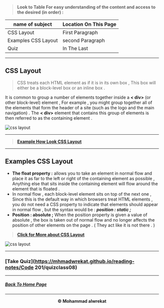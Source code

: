 > **Look to Table For easy understanding of the content and access to the desired (in order) :**

|name of subject      | Location On This Page|
|---------------------|---------------------|
|CSS Layout |First Paragraph|
|Examples CSS Layout|second Paragraph|
|Quiz|In The Last|

---
## CSS Layout
>CSS treats each HTML element as if it is in its own box , This box will either be a block-level box or an inline box .


It is common to group a number of elements together inside a **< div>** (or other block-level) element , For example , you might group together all of the elements that form the header of a site (such as the logo and the main navigation) . The **< div>** element that contains this group of elements is then referred to as the containing element .


![css layout](https://encrypted-tbn0.gstatic.com/images?q=tbn:ANd9GcRXRB1V8jjHwbAm1hhqMS0N9pFf-XiVEPWp-A&usqp=CAU)

---
>**[Example How Look CSS Layout](https://csslayout.io/)**


---
## Examples CSS Layout 
* **The float property :** allows you to take an element in normal flow and place it as far to the left or right of the containing element as possible , Anything else that sits inside the containing element will flow around the element that is floated .
* In normal flow , each block-level element sits on top of the next one , Since this is the default way in which browsers treat HTML elements , you do not need a CSS property to indicate that elements should appear in normal flow , but the syntax would be : ***position : static ;***
* **Position : absolute ;** When the position property is given a value of absolute , the box is taken out of normal flow and no longer affects the position of other elements on the page . ( They act like it is not there . )

>**[Click for More about CSS Layout](https://developer.mozilla.org/en-US/docs/Learn/CSS/CSS_layout)**

![css layout](https://media.onlinecoursebay.com/2019/03/29034822/1451980_0003-750x405.jpg)

---
### [Take Quiz](https://mhmadwrekat.github.io/reading-notes/Code 201/quizclass08)

---
##### [Back To Home Page](https://mhmadwrekat.github.io/reading-notes)

---
<b>
<p align="center">
© Mohammad alwrekat
</p>